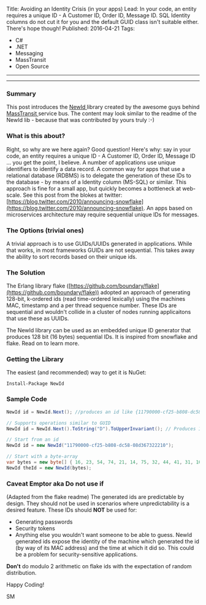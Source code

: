 
Title: Avoiding an Identity Crisis (in your apps)
Lead: In your code, an entity requires a unique ID - A Customer ID, Order ID, Message ID. SQL Identity columns do not cut it for you and the default GUID class isn't suitable either. There's hope though!
Published: 2016-04-21
Tags:
- C#
- .NET
- Messaging
- MassTransit
- Open Source
---

---

### Summary

This post introduces the [NewId ](https://github.com/phatboyg/NewId)library created by the awesome guys behind [MassTransit ](https://github.com/phatboyg/MassTransit)service bus. The content may look similar to the readme of the NewId lib - because that was contributed by yours truly :-)

### What is this about?

Right, so why are we here again? Good question! Here's why: say in your code, an entity requires a unique ID - A Customer ID, Order ID, Message ID ... you get the point, I believe. A number of applications use unique identifiers to identify a data record. A common way for apps that use a relational database (RDBMS) is to delegate the generation of these IDs to the database - by means of a Identity column (MS-SQL) or similar. This approach is fine for a small app, but quickly becomes a bottleneck at web-scale. See this post from the blokes at twitter: [https://blog.twitter.com/2010/announcing-snowflake](https://blog.twitter.com/2010/announcing-snowflake).  An apps based on microservices architecture may require sequential unique IDs for messages.

### The Options (trivial ones)

A trivial approach is to use GUIDs/UUIDs generated in applications. While that works, in most frameworks GUIDs are not sequential. This takes away the ability to sort records based on their unique ids.

### The Solution

The Erlang library flake ([https://github.com/boundary/flake](https://github.com/boundary/flake)) adopted an approach of generating 128-bit, k-ordered ids (read time-ordered lexically) using the machines MAC, timestamp and a per thread sequence number. These IDs are sequential and wouldn't collide in a cluster of nodes running applicaitons that use these as UUIDs.

The NewId library can be used as an embedded unique ID generator that produces 128 bit (16 bytes) sequential IDs. It is inspired from snowflake and flake. Read on to learn more.

### Getting the Library

The easiest (and recommended) way to get it is NuGet:

```
Install-Package NewId
```

### Sample Code

```csharp
NewId id = NewId.Next(); //produces an id like {11790000-cf25-b808-dc58-08d367322210}

// Supports operations similar to GUID
NewId id = NewId.Next().ToString("D").ToUpperInvariant(); // Produces 11790000-CF25-B808-2365-08D36732603A

// Start from an id
NewId id = new NewId("11790000-cf25-b808-dc58-08d367322210"); 

// Start with a byte-array
var bytes = new byte[] { 16, 23, 54, 74, 21, 14, 75, 32, 44, 41, 31, 10, 11, 12, 86, 42 }; 
NewId theId = new NewId(bytes);
```

### Caveat Emptor aka Do not use if

(Adapted from the flake readme) The generated ids are predictable by design. They should not be used in scenarios where unpredictability is a desired feature. These IDs should **NOT** be used for:

*   Generating passwords
*   Security tokens
*   Anything else you wouldn't want someone to be able to guess.
NewId generated ids expose the identity of the machine which generated the id (by way of its MAC address) and the time at which it did so. This could be a problem for security-sensitive applications.

**Don't** do modulo 2 arithmetic on flake ids with the expectation of random distribution.

Happy Coding!

SM